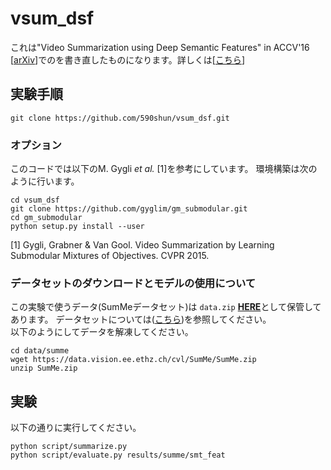 # vsum_dsf
これは"Video Summarization using Deep Semantic Features" in ACCV'16 [[arXiv](arxiv.org/abs/1609.08758)]でのを書き直したものになります。詳しくは[[こちら](http://github.com/mayu-ot/vsum_dsf)]

## 実験手順

	git clone https://github.com/590shun/vsum_dsf.git

### オプション
このコードでは以下のM. Gygli *et al.* [1]を参考にしています。
環境構築は次のように行います。

	cd vsum_dsf
	git clone https://github.com/gyglim/gm_submodular.git
	cd gm_submodular
	python setup.py install --user

[1] Gygli, Grabner & Van Gool. Video Summarization by Learning Submodular Mixtures of Objectives. CVPR 2015.

### データセットのダウンロードとモデルの使用について

この実験で使うデータ(SumMeデータセット)は `data.zip` [**HERE**](https://www.dropbox.com/s/zxp8dq18t0tqlk2/data.zip?dl=0)として保管してあります。
データセットについては([こちら](https://people.ee.ethz.ch/~gyglim/vsum/index.php))を参照してください。  
以下のようにしてデータを解凍してください。  

	cd data/summe
	wget https://data.vision.ee.ethz.ch/cvl/SumMe/SumMe.zip
	unzip SumMe.zip

## 実験
以下の通りに実行してください。

	python script/summarize.py
	python script/evaluate.py results/summe/smt_feat
